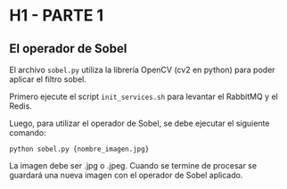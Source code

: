 # H1 - PARTE 1
## El operador de Sobel

El archivo ```sobel.py``` utiliza la librería OpenCV (cv2 en python) para poder aplicar el filtro sobel.

Primero ejecute el script ```init_services.sh``` para levantar el RabbitMQ y el Redis.

Luego, para utilizar el operador de Sobel, se debe ejecutar el siguiente comando:
```
python sobel.py {nombre_imagen.jpg}
```
La imagen debe ser .jpg o .jpeg. Cuando se termine de procesar se guardará una nueva imagen con el operador de Sobel aplicado.
